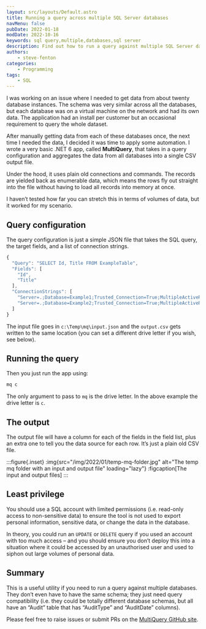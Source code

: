 ```yaml
---
layout: src/layouts/Default.astro
title: Running a query across multiple SQL Server databases
navMenu: false
pubDate: 2022-01-18
modDate: 2022-10-16
keywords: sql query,multiple,databases,sql server
description: Find out how to run a query against multiple SQL Server databases without manually repeating the process.
authors:
    - steve-fenton
categories:
    - Programming
tags:
    - SQL
---
```


I was working on an issue where I needed to get data from about twenty database instances. The schema was very similar across all the databases, but each database was on a virtual machine on the network and had its own data. The application had an install per customer but an occasional requirement to query the whole dataset.

After manually getting data from each of these databases once, the next time I needed the data, I decided it was time to apply some automation. I wrote a very basic .NET 6 app, called **MultiQuery**, that takes in a query configuration and aggregates the data from all databases into a single CSV output file.

Under the hood, it uses plain old connections and commands. The records are yielded back as enumerable data, which means the rows fly out straight into the file without having to load all records into memory at once.

I haven’t tested how far you can stretch this in terms of volumes of data, but it worked for my scenario.

## Query configuration

The query configuration is just a simple JSON file that takes the SQL query, the target fields, and a list of connection strings.

```javascript
{
  "Query": "SELECT Id, Title FROM ExampleTable",
  "Fields": [
    "Id",
    "Title"
  ],
  "ConnectionStrings": [
    "Server=.;Database=Example1;Trusted_Connection=True;MultipleActiveResultSets=true",
    "Server=.;Database=Example2;Trusted_Connection=True;MultipleActiveResultSets=true"
  ]
}
```

The input file goes in `c:\Temp\mq\input.json` and the `output.csv` gets written to the same location (you can set a different drive letter if you wish, see below).

## Running the query

Then you just run the app using:

```cmd
mq c
```

The only argument to pass to `mq` is the drive letter. In the above example the drive letter is `c`.

## The output

The output file will have a column for each of the fields in the field list, plus an extra one to tell you the data source for each row. It’s just a plain old CSV file.

:::figure{.inset}
:img{src="/img/2022/01/temp-mq-folder.jpg" alt="The temp mq folder with an input and output file" loading="lazy"}
:figcaption[The input and output files]
:::

## Least privilege

You should use a SQL account with limited permissions (i.e. read-only access to non-sensitive data) to ensure the tool is not used to export personal information, sensitive data, or change the data in the database.

In theory, you could run an `UPDATE` or `DELETE` query if you used an account with too much access – and you should ensure you don’t deploy this into a situation where it could be accessed by an unauthorised user and used to siphon out large volumes of personal data.

## Summary

This is a useful utility if you need to run a query against multiple databases. They don’t even have to have the same schema; they just need query compatibility (i.e. they could be totally different database schemas, but all have an “Audit” table that has “AuditType” and “AuditDate” columns).

Please feel free to raise issues or submit PRs on the [MultiQuery GitHub site](https://github.com/Steve-Fenton/MultiQuery).